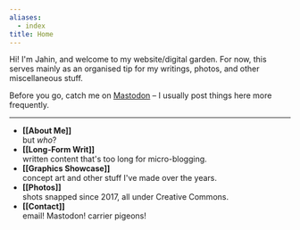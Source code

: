 ```yaml
---
aliases:
  - index
title: Home
---
```


Hi! I'm Jahin, and welcome to my website/digital garden. For now, this serves mainly as an organised tip for my writings, photos, and other miscellaneous stuff.

Before you go, catch me on [Mastodon](http://mastodon.online/@jahinzee) – I usually post things here more frequently.

---

- **[[About Me]]**<br>but *who*?
- **[[Long-Form Writ]]**<br>written content that's too long for micro-blogging.
- **[[Graphics Showcase]]**<br>concept art and other stuff I've made over the years.
- **[[Photos]]**<br>shots snapped since 2017, all under Creative Commons.
- **[[Contact]]**<br>email! Mastodon! carrier pigeons!